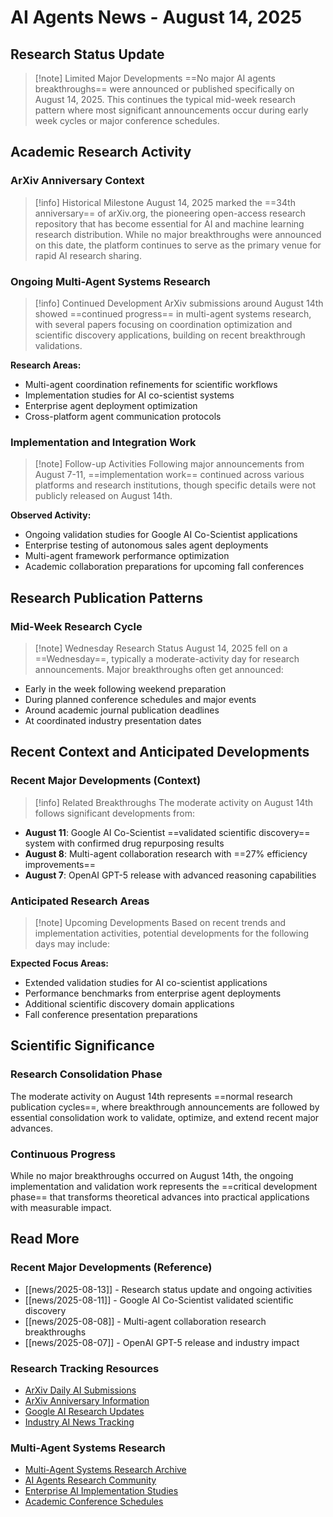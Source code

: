 # AI Agents News - August 14, 2025

## Research Status Update

> [!note] Limited Major Developments
> ==No major AI agents breakthroughs== were announced or published specifically on August 14, 2025. This continues the typical mid-week research pattern where most significant announcements occur during early week cycles or major conference schedules.

## Academic Research Activity

### ArXiv Anniversary Context
> [!info] Historical Milestone
> August 14, 2025 marked the ==34th anniversary== of arXiv.org, the pioneering open-access research repository that has become essential for AI and machine learning research distribution. While no major breakthroughs were announced on this date, the platform continues to serve as the primary venue for rapid AI research sharing.

### Ongoing Multi-Agent Systems Research
> [!info] Continued Development
> ArXiv submissions around August 14th showed ==continued progress== in multi-agent systems research, with several papers focusing on coordination optimization and scientific discovery applications, building on recent breakthrough validations.

**Research Areas:**
- Multi-agent coordination refinements for scientific workflows
- Implementation studies for AI co-scientist systems
- Enterprise agent deployment optimization
- Cross-platform agent communication protocols

### Implementation and Integration Work
> [!note] Follow-up Activities
> Following major announcements from August 7-11, ==implementation work== continued across various platforms and research institutions, though specific details were not publicly released on August 14th.

**Observed Activity:**
- Ongoing validation studies for Google AI Co-Scientist applications
- Enterprise testing of autonomous sales agent deployments
- Multi-agent framework performance optimization
- Academic collaboration preparations for upcoming fall conferences

## Research Publication Patterns

### Mid-Week Research Cycle
> [!note] Wednesday Research Status
> August 14, 2025 fell on a ==Wednesday==, typically a moderate-activity day for research announcements. Major breakthroughs often get announced:
- Early in the week following weekend preparation
- During planned conference schedules and major events
- Around academic journal publication deadlines
- At coordinated industry presentation dates

## Recent Context and Anticipated Developments

### Recent Major Developments (Context)
> [!info] Related Breakthroughs
> The moderate activity on August 14th follows significant developments from:
- **August 11**: Google AI Co-Scientist ==validated scientific discovery== system with confirmed drug repurposing results
- **August 8**: Multi-agent collaboration research with ==27% efficiency improvements==
- **August 7**: OpenAI GPT-5 release with advanced reasoning capabilities

### Anticipated Research Areas
> [!note] Upcoming Developments
> Based on recent trends and implementation activities, potential developments for the following days may include:

**Expected Focus Areas:**
- Extended validation studies for AI co-scientist applications
- Performance benchmarks from enterprise agent deployments
- Additional scientific discovery domain applications
- Fall conference presentation preparations

## Scientific Significance

### Research Consolidation Phase
The moderate activity on August 14th represents ==normal research publication cycles==, where breakthrough announcements are followed by essential consolidation work to validate, optimize, and extend recent major advances.

### Continuous Progress
While no major breakthroughs occurred on August 14th, the ongoing implementation and validation work represents the ==critical development phase== that transforms theoretical advances into practical applications with measurable impact.

## Read More

### Recent Major Developments (Reference)
- [[news/2025-08-13]] - Research status update and ongoing activities
- [[news/2025-08-11]] - Google AI Co-Scientist validated scientific discovery
- [[news/2025-08-08]] - Multi-agent collaboration research breakthroughs
- [[news/2025-08-07]] - OpenAI GPT-5 release and industry impact

### Research Tracking Resources
- [ArXiv Daily AI Submissions](https://arxiv.org/list/cs.AI/recent)
- [ArXiv Anniversary Information](https://arxiv.org/help/general#history)
- [Google AI Research Updates](https://blog.google/technology/ai/)
- [Industry AI News Tracking](https://www.crescendo.ai/news/latest-ai-news-and-updates)

### Multi-Agent Systems Research
- [Multi-Agent Systems Research Archive](https://arxiv.org/list/cs.MA/current)
- [AI Agents Research Community](https://aiagents.org/)
- [Enterprise AI Implementation Studies](https://www.mckinsey.com/capabilities/mckinsey-digital/our-insights/the-economic-potential-of-generative-ai-the-next-productivity-frontier)
- [Academic Conference Schedules](https://aideadlin.es/)
